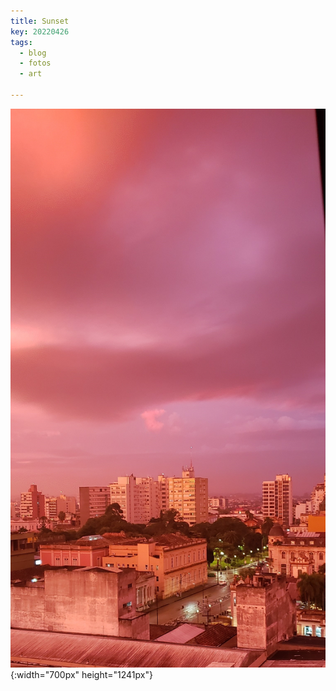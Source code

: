 ```yaml
---
title: Sunset
key: 20220426
tags: 
  - blog
  - fotos
  - art

---
```




![Imagem](/assets/images/blog/20240426_175632.jpg "Pôr-do-Sol em Pelotas dia 26 de abril"){:width="700px" height="1241px"}
